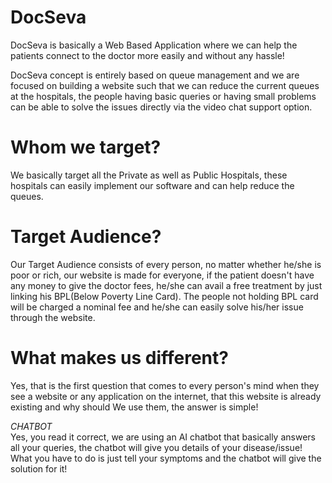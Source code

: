 # DocSeva

DocSeva is basically a Web Based Application where we can help the patients connect to the doctor more easily and without any hassle!

DocSeva concept is entirely based on queue management and we are focused on building a website such that we can reduce the current queues at the hospitals, the people having basic queries or having small problems can be able to solve the issues directly via the video chat support option.


# Whom we target?

We basically target all the Private as well as Public Hospitals, these hospitals can easily implement our software and can help reduce the queues.


# Target Audience?
 
 Our Target Audience consists of every person, no matter whether he/she is poor or rich, our website is made for everyone, if the patient doesn't have any money to give the doctor fees, he/she can avail a free treatment by just linking his BPL(Below Poverty Line Card).
    The people not holding BPL card will be charged a nominal fee and he/she can easily solve his/her issue through the website.
    
    
# What makes us different?

  Yes, that is the first question that comes to every person's mind when they see a website or any application on the internet, that this website is already existing and why should We use them, the answer is simple!
  
*CHATBOT* <br>
Yes, you read it correct, we are using an AI chatbot that basically answers all your queries, the chatbot will give you details of your disease/issue!
What you have to do is just tell your symptoms and the chatbot will give the solution for it!
